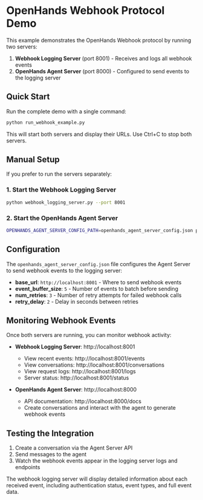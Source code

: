 # OpenHands Webhook Protocol Demo

This example demonstrates the OpenHands Webhook protocol by running two servers:

1. **Webhook Logging Server** (port 8001) - Receives and logs all webhook events
2. **OpenHands Agent Server** (port 8000) - Configured to send events to the logging server

## Quick Start

Run the complete demo with a single command:

```bash
python run_webhook_example.py
```

This will start both servers and display their URLs. Use Ctrl+C to stop both servers.

## Manual Setup

If you prefer to run the servers separately:

### 1. Start the Webhook Logging Server

```bash
python webhook_logging_server.py --port 8001
```

### 2. Start the OpenHands Agent Server

```bash
OPENHANDS_AGENT_SERVER_CONFIG_PATH=openhands_agent_server_config.json python -m openhands.agent_server --port 8000
```

## Configuration

The `openhands_agent_server_config.json` file configures the Agent Server to send webhook events to the logging server:

- **base_url**: `http://localhost:8001` - Where to send webhook events
- **event_buffer_size**: `5` - Number of events to batch before sending
- **num_retries**: `3` - Number of retry attempts for failed webhook calls
- **retry_delay**: `2` - Delay in seconds between retries

## Monitoring Webhook Events

Once both servers are running, you can monitor webhook activity:

- **Webhook Logging Server**: http://localhost:8001
  - View recent events: http://localhost:8001/events
  - View conversations: http://localhost:8001/conversations
  - View request logs: http://localhost:8001/logs
  - Server status: http://localhost:8001/status

- **OpenHands Agent Server**: http://localhost:8000
  - API documentation: http://localhost:8000/docs
  - Create conversations and interact with the agent to generate webhook events

## Testing the Integration

1. Create a conversation via the Agent Server API
2. Send messages to the agent
3. Watch the webhook events appear in the logging server logs and endpoints

The webhook logging server will display detailed information about each received event, including authentication status, event types, and full event data.